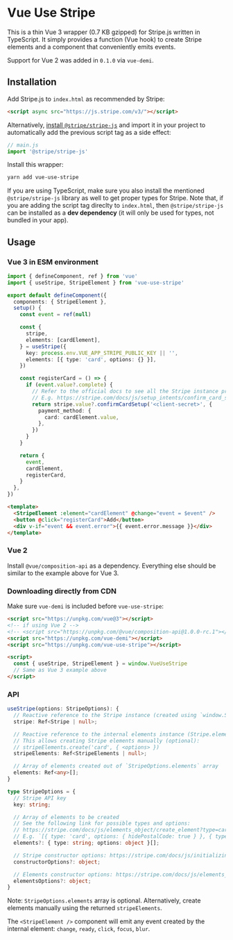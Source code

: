 # Vue Use Stripe

This is a thin Vue 3 wrapper (0.7 KB gzipped) for Stripe.js written in TypeScript. It simply provides a function (Vue hook) to create Stripe elements and a component that conveniently emits events.

Support for Vue 2 was added in `0.1.0` via `vue-demi`.

## Installation

Add Stripe.js to `index.html` as recommended by Stripe:

```html
<script async src="https://js.stripe.com/v3/"></script>
```

Alternatively, [install `@stripe/stripe-js`](https://github.com/stripe/stripe-js) and import it in your project to automatically add the previous script tag as a side effect:

```js
// main.js
import '@stripe/stripe-js'
```

Install this wrapper:

```bash
yarn add vue-use-stripe
```

If you are using TypeScript, make sure you also install the mentioned `@stripe/stripe-js` library as well to get proper types for Stripe. Note that, if you are adding the script tag direclty to `index.html`, then `@stripe/stripe-js` can be installed as a **dev dependency** (it will only be used for types, not bundled in your app).

## Usage

### Vue 3 in ESM environment

```ts
import { defineComponent, ref } from 'vue'
import { useStripe, StripeElement } from 'vue-use-stripe'

export default defineComponent({
  components: { StripeElement },
  setup() {
    const event = ref(null)

    const {
      stripe,
      elements: [cardElement],
    } = useStripe({
      key: process.env.VUE_APP_STRIPE_PUBLIC_KEY || '',
      elements: [{ type: 'card', options: {} }],
    })

    const registerCard = () => {
      if (event.value?.complete) {
        // Refer to the official docs to see all the Stripe instance properties.
        // E.g. https://stripe.com/docs/js/setup_intents/confirm_card_setup
        return stripe.value?.confirmCardSetup('<client-secret>', {
          payment_method: {
            card: cardElement.value,
          },
        })
      }
    }

    return {
      event,
      cardElement,
      registerCard,
    }
  },
})
```

```html
<template>
  <StripeElement :element="cardElement" @change="event = $event" />
  <button @click="registerCard">Add</button>
  <div v-if="event && event.error">{{ event.error.message }}</div>
</template>
```

### Vue 2

Install `@vue/composition-api` as a dependency. Everything else should be similar to the example above for Vue 3.

### Downloading directly from CDN

Make sure `vue-demi` is included before `vue-use-stripe`:

```html
<script src="https://unpkg.com/vue@3"></script>
<!-- if using Vue 2 -->
<!-- <script src="https://unpkg.com/@vue/composition-api@1.0.0-rc.1"></script> -->
<script src="https://unpkg.com/vue-demi"></script>
<script src="https://unpkg.com/vue-use-stripe"></script>

<script>
  const { useStripe, StripeElement } = window.VueUseStripe
  // Same as Vue 3 example above
</script>
```

### API

```ts
useStripe(options: StripeOptions): {
  // Reactive reference to the Stripe instance (created using `window.Stripe`) with proper typings
  stripe: Ref<Stripe | null>;

  // Reactive reference to the internal elements instance (Stripe.elements(...)).
  // This allows creating Stripe elements manually (optional):
  // stripeElements.create('card', { <options> })
  stripeElements: Ref<StripeElements | null>;

  // Array of elements created out of `StripeOptions.elements` array
  elements: Ref<any>[];
}

type StripeOptions = {
  // Stripe API key
  key: string;

  // Array of elements to be created
  // See the following link for possible types and options:
  // https://stripe.com/docs/js/elements_object/create_element?type=card
  // E.g. `[{ type: 'card', options: { hidePostalCode: true } }, { type: 'fpxBank' }, ...]
  elements?: { type: string; options: object }[];

  // Stripe constructor options: https://stripe.com/docs/js/initializing
  constructorOptions?: object;

  // Elements constructor options: https://stripe.com/docs/js/elements_object/create
  elementsOptions?: object;
}
```

Note: `StripeOptions.elements` array is optional. Alternatively, create elements manually using the returned `stripeElements`.

The `<StripeElement />` component will emit any event created by the internal element: `change`, `ready`, `click`, `focus`, `blur`.

